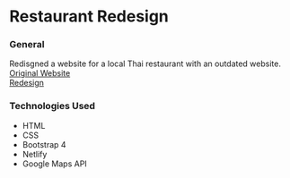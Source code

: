 <h1>Restaurant Redesign</h1>

<h3>General</h3>
Redisgned a website for a local Thai restaurant with an outdated website. 
<br>
<a href="https://www.wethairestaurant.com">Original Website</a>
<br>
<a href="https://wethai.netlify.com/">Redesign</a>

<h3>Technologies Used</h3>
<ul>
  <li>HTML</li>
  <li>CSS</li>
  <li>Bootstrap 4</li>
  <li>Netlify</li>
  <li>Google Maps API</li>
</ul>
